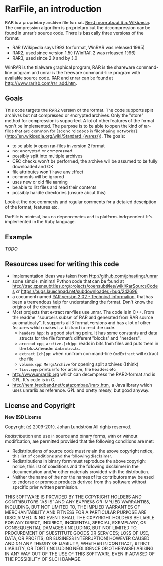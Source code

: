 # RarFile, an introduction

RAR is a proprietary archive file format. [Read more about it at Wikipedia](http://en.wikipedia.org/wiki/Rar). The compression algorithm is proprietary but the decompression can be found in unrar's source code. There is basically three versions of the format:

- RAR (Wikipedia says 1993 for format, WinRAR was released 1995)
- RAR2, used since version 1.50 (WinRAR 2 was released 1996)
- RAR3, used since 2.9 and by 3.0

WinRAR is the trialware graphical program, RAR is the shareware command-line program and unrar is the freeware command-line program with available source code. RAR and unrar can be found at http://www.rarlab.com/rar_add.htm.


## Goals

This code targets the RAR2 version of the format. The code supports split archives but not compressed or encrypted archives. Only the "store" method for compression is supported. A lot of other features of the format won't be implemented. The purpose is to be able to open the kind of rar-files that are common for [scene releases in filesharing networks](http://en.wikipedia.org/wiki/Standard_(warez\)). The goals:

- to be able to open rar-files in version 2 format
- not encrypted or compressed
- possibly split into multiple archives
- CRC checks won't be performed, the archive will be assumed to be fully   downloaded and OK
- file attributes won't have any effect
- comments will be ignored
- uses new or old file naming
- be able to list files and read their contents
- possibly handle directories (unsure about this)

Look at the doc comments and regular comments for a detailed description of the format, features etc.

RarFile is minimal, has no dependencies and is platform-independent. It's implemented in the Ruby language.


## Example

*TODO*


## Resources used for writing this code

- Implementation ideas was taken from http://github.com/jphastings/unrar
- some simple, minimal Python code that can be found at   http://trac.opensubtitles.org/projects/opensubtitles/wiki/RarSourceCodes or https://bugs.launchpad.net/subdownloader/+bug/242696
- a document named [RAR version 2.02 - Technical information](http://libxad.cvs.sourceforge.net/viewvc/libxad/support/formats/RAR202.txt?revision=1.1&view=markup), that has been a tremendous help for understanding the format. Don't know the origins of the document.
- Most projects that extract rar-files use unrar. The code is in C++. From the readme: "source is subset of RAR and generated from RAR source automatically". It supports all 3 format versions and has a lot of other features which makes it a bit hard to read the code.
  - `headers.hpp`: is a good starting point. It has some constants and data structs for the file format's different "blocks" and "headers".
  - `arcread.cpp`, `archive.[ch]pp`: reads in bits from files and puts them in the block/header data structs.
  - `extract.[ch]pp`: when run from command-line `CmdExtract` will extract the file
  - `volume.cpp`: `MergeArchive` for opening split archives (I think)
  - `list.cpp`: prints info for archive, file headers etc
- http://www.unrarlib.org which can decompress the RAR2-format and is GPL. It's code is in C.
- http://hem.bredband.net/catacombae/jlrarx.html, a Java library which uses unrarlib as reference. GPL and pretty messy, but good anyway.


## License and Copyright

**New BSD License**

Copyright (c) 2009-2010, Johan Lundström
All rights reserved.

Redistribution and use in source and binary forms, with or without modification, are permitted provided that the following conditions are met:

- Redistributions of source code must retain the above copyright notice, this list of conditions and the following disclaimer.
- Redistributions in binary form must reproduce the above copyright notice, this list of conditions and the following disclaimer in the documentation and/or other materials provided with the distribution.
- Neither the name of the <organization> nor the names of its contributors may be used to endorse or promote products derived from this software without specific prior written permission.

THIS SOFTWARE IS PROVIDED BY THE COPYRIGHT HOLDERS AND CONTRIBUTORS "AS IS" AND ANY EXPRESS OR IMPLIED WARRANTIES, INCLUDING, BUT NOT LIMITED TO, THE IMPLIED WARRANTIES OF MERCHANTABILITY AND FITNESS FOR A PARTICULAR PURPOSE ARE DISCLAIMED. IN NO EVENT SHALL THE COPYRIGHT HOLDERS BE LIABLE FOR ANY DIRECT, INDIRECT, INCIDENTAL, SPECIAL, EXEMPLARY, OR CONSEQUENTIAL DAMAGES (INCLUDING, BUT NOT LIMITED TO, PROCUREMENT OF SUBSTITUTE GOODS OR SERVICES; LOSS OF USE, DATA, OR PROFITS; OR BUSINESS INTERRUPTION) HOWEVER CAUSED AND ON ANY THEORY OF LIABILITY, WHETHER IN CONTRACT, STRICT LIABILITY, OR TORT (INCLUDING NEGLIGENCE OR OTHERWISE) ARISING IN ANY WAY OUT OF THE USE OF THIS SOFTWARE, EVEN IF ADVISED OF THE POSSIBILITY OF SUCH DAMAGE.